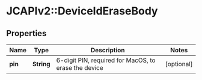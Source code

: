 # JCAPIv2::DeviceIdEraseBody

## Properties
Name | Type | Description | Notes
------------ | ------------- | ------------- | -------------
**pin** | **String** | 6-digit PIN, required for MacOS, to erase the device | [optional] 

